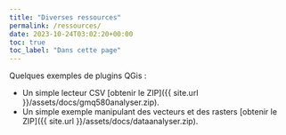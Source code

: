```yaml
---
title: "Diverses ressources"
permalink: /ressources/
date: 2023-10-24T03:02:20+00:00
toc: true
toc_label: "Dans cette page"
---
```


Quelques exemples de plugins QGis :

* Un simple lecteur CSV [obtenir le ZIP]({{ site.url }}/assets/docs/gmq580analyser.zip).
* Un simple exemple manipulant des vecteurs et des rasters [obtenir le ZIP]({{ site.url }}/assets/docs/dataanalyser.zip).
